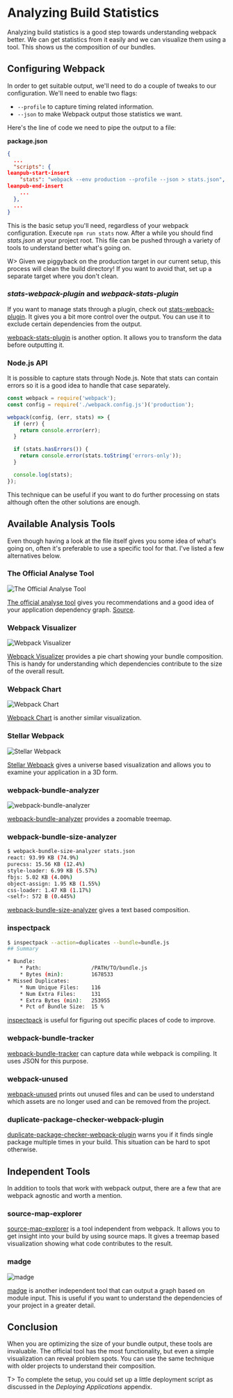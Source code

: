 # Analyzing Build Statistics

Analyzing build statistics is a good step towards understanding webpack better. We can get statistics from it easily and we can visualize them using a tool. This shows us the composition of our bundles.

## Configuring Webpack

In order to get suitable output, we'll need to do a couple of tweaks to our configuration. We'll need to enable two flags:

* `--profile` to capture timing related information.
* `--json` to make Webpack output those statistics we want.

Here's the line of code we need to pipe the output to a file:

**package.json**

```json
{
  ...
  "scripts": {
leanpub-start-insert
    "stats": "webpack --env production --profile --json > stats.json",
leanpub-end-insert
    ...
  },
  ...
}
```

This is the basic setup you'll need, regardless of your webpack configuration. Execute `npm run stats` now. After a while you should find *stats.json* at your project root. This file can be pushed through a variety of tools to understand better what's going on.

W> Given we piggyback on the production target in our current setup, this process will clean the build directory! If you want to avoid that, set up a separate target where you don't clean.

### *stats-webpack-plugin* and *webpack-stats-plugin*

If you want to manage stats through a plugin, check out [stats-webpack-plugin](https://www.npmjs.com/package/stats-webpack-plugin). It gives you a bit more control over the output. You can use it to exclude certain dependencies from the output.

[webpack-stats-plugin](https://www.npmjs.com/package/webpack-stats-plugin) is another option. It allows you to transform the data before outputting it.

### Node.js API

It is possible to capture stats through Node.js. Note that stats can contain errors so it is a good idea to handle that case separately.

```javascript
const webpack = require('webpack');
const config = require('./webpack.config.js')('production');

webpack(config, (err, stats) => {
  if (err) {
    return console.error(err);
  }

  if (stats.hasErrors()) {
    return console.error(stats.toString('errors-only'));
  }

  console.log(stats);
});
```

This technique can be useful if you want to do further processing on stats although often the other solutions are enough.

## Available Analysis Tools

Even though having a look at the file itself gives you some idea of what's going on, often it's preferable to use a specific tool for that. I've listed a few alternatives below.

### The Official Analyse Tool

![The Official Analyse Tool](images/analyse.png)

[The official analyse tool](http://webpack.github.io/analyse/) gives you recommendations and a good idea of your application dependency graph. [Source](https://github.com/webpack/analyse).

### Webpack Visualizer

![Webpack Visualizer](images/webpack-visualizer.png)

[Webpack Visualizer](https://chrisbateman.github.io/webpack-visualizer/) provides a pie chart showing your bundle composition. This is handy for understanding which dependencies contribute to the size of the overall result.

### Webpack Chart

![Webpack Chart](images/webpack-chart.png)

[Webpack Chart](https://alexkuz.github.io/webpack-chart/) is another similar visualization.

### Stellar Webpack

![Stellar Webpack](images/stellar-webpack.jpg)

[Stellar Webpack](https://alexkuz.github.io/stellar-webpack/) gives a universe based visualization and allows you to examine your application in a 3D form.

### webpack-bundle-analyzer

![webpack-bundle-analyzer](images/webpack-bundle-analyzer.jpg)

[webpack-bundle-analyzer](https://www.npmjs.com/package/webpack-bundle-analyzer) provides a zoomable treemap.

### webpack-bundle-size-analyzer

```bash
$ webpack-bundle-size-analyzer stats.json
react: 93.99 KB (74.9%)
purecss: 15.56 KB (12.4%)
style-loader: 6.99 KB (5.57%)
fbjs: 5.02 KB (4.00%)
object-assign: 1.95 KB (1.55%)
css-loader: 1.47 KB (1.17%)
<self>: 572 B (0.445%)
```

[webpack-bundle-size-analyzer](https://www.npmjs.com/package/webpack-bundle-size-analyzer) gives a text based composition.

### inspectpack

```bash
$ inspectpack --action=duplicates --bundle=bundle.js
## Summary

* Bundle:
    * Path:                /PATH/TO/bundle.js
    * Bytes (min):         1678533
* Missed Duplicates:
    * Num Unique Files:    116
    * Num Extra Files:     131
    * Extra Bytes (min):   253955
    * Pct of Bundle Size:  15 %
```

[inspectpack](https://www.npmjs.com/package/inspectpack) is useful for figuring out specific places of code to improve.

### webpack-bundle-tracker

[webpack-bundle-tracker](https://www.npmjs.com/package/webpack-bundle-tracker) can capture data while webpack is compiling. It uses JSON for this purpose.

### webpack-unused

[webpack-unused](https://www.npmjs.com/package/webpack-unused) prints out unused files and can be used to understand which assets are no longer used and can be removed from the project.

### duplicate-package-checker-webpack-plugin

[duplicate-package-checker-webpack-plugin](https://www.npmjs.com/package/duplicate-package-checker-webpack-plugin) warns you if it finds single package multiple times in your build. This situation can be hard to spot otherwise.

## Independent Tools

In addition to tools that work with webpack output, there are a few that are webpack agnostic and worth a mention.

### source-map-explorer

[source-map-explorer](https://www.npmjs.com/package/source-map-explorer) is a tool independent from webpack. It allows you to get insight into your build by using source maps. It gives a treemap based visualization showing what code contributes to the result.

### madge

![madge](images/madge.png)

[madge](https://www.npmjs.com/package/madge) is another independent tool that can output a graph based on module input. This is useful if you want to understand the dependencies of your project in a greater detail.

## Conclusion

When you are optimizing the size of your bundle output, these tools are invaluable. The official tool has the most functionality, but even a simple visualization can reveal problem spots. You can use the same technique with older projects to understand their composition.

T> To complete the setup, you could set up a little deployment script as discussed in the *Deploying Applications* appendix.
